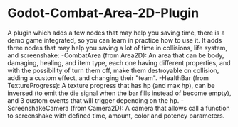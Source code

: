# Godot-Combat-Area-2D-Plugin
A plugin which adds a few nodes that may help you saving time, there is a demo game integrated, so you can learn in practice how to use it. It adds three nodes that may help you saving a lot of time in collisions, life system, and screenshake: -CombatArea (from Area2D): An area that can be body, damaging, healing, and item type, each one having different properties, and with the possibility of turn them off, make them destroyable on collision, adding a custom effect, and changing their "team". -HealthBar (from TextureProgress): A texture progress that has hp (and max hp), can be inversed (to emit the die signal when the bar fills instead of become empty), and 3 custom events that will trigger depending on the hp. -ScreenshakeCamera (from Camera2D): A camera that allows call a function to screenshake with defined time, amount, color and potency parameters.
